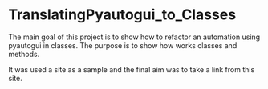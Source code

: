 # TranslatingPyautogui_to_Classes

The main goal of this project is to show how to refactor an automation using pyautogui in classes. The purpose is to show how works classes and methods.

It was used a site as a sample and the final aim was to take a link from this site.
 
